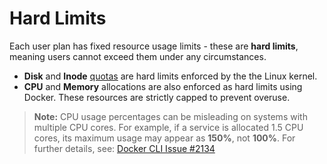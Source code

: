 # Hard Limits

Each user plan has fixed resource usage limits - these are **hard limits**, meaning users cannot exceed them under any circumstances.

- **Disk** and **Inode** [quotas](https://docs.redhat.com/en/documentation/red_hat_enterprise_linux/7/html/storage_administration_guide/ch-disk-quotas) are hard limits enforced by the the Linux kernel.
- **CPU** and **Memory** allocations are also enforced as hard limits using Docker. These resources are strictly capped to prevent overuse.

> **Note:** CPU usage percentages can be misleading on systems with multiple CPU cores. For example, if a service is allocated 1.5 CPU cores, its maximum usage may appear as **150%**, not **100%**.
> For further details, see: [Docker CLI Issue #2134](https://github.com/docker/cli/issues/2134)

